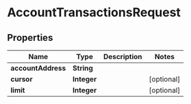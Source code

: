 

# AccountTransactionsRequest


## Properties

Name | Type | Description | Notes
------------ | ------------- | ------------- | -------------
**accountAddress** | **String** |  | 
**cursor** | **Integer** |  |  [optional]
**limit** | **Integer** |  |  [optional]



